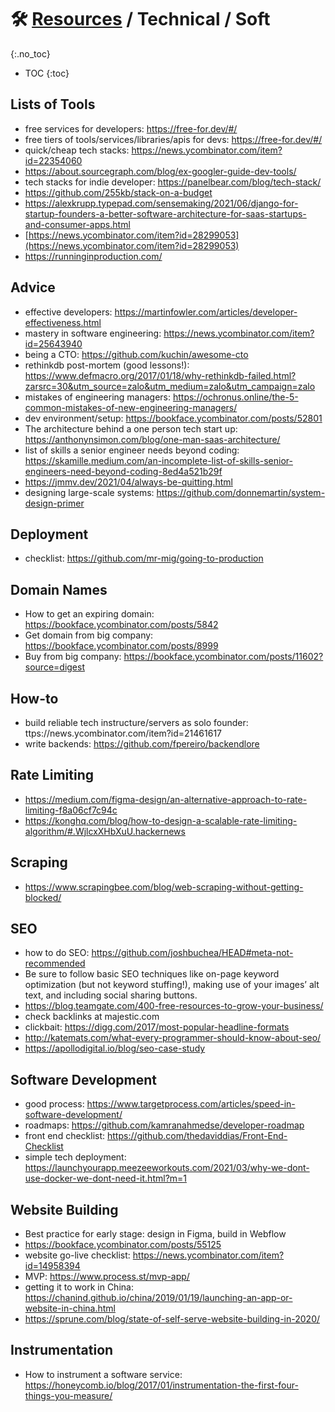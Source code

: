 
# 🛠 [Resources](/stack/) / Technical / Soft
{:.no_toc}

* TOC
{:toc}


## Lists of Tools
- free services for developers: https://free-for.dev/#/
- free tiers of tools/services/libraries/apis for devs: https://free-for.dev/#/
- quick/cheap tech stacks: https://news.ycombinator.com/item?id=22354060
- https://about.sourcegraph.com/blog/ex-googler-guide-dev-tools/
- tech stacks for indie developer: https://panelbear.com/blog/tech-stack/
- https://github.com/255kb/stack-on-a-budget
- https://alexkrupp.typepad.com/sensemaking/2021/06/django-for-startup-founders-a-better-software-architecture-for-saas-startups-and-consumer-apps.html
- [https://news.ycombinator.com/item?id=28299053](https://news.ycombinator.com/item?id=28299053)
- https://runninginproduction.com/

## Advice
- effective developers: https://martinfowler.com/articles/developer-effectiveness.html
- mastery in software engineering: https://news.ycombinator.com/item?id=25643940
- being a CTO: https://github.com/kuchin/awesome-cto
- rethinkdb post-mortem (good lessons!): https://www.defmacro.org/2017/01/18/why-rethinkdb-failed.html?zarsrc=30&utm_source=zalo&utm_medium=zalo&utm_campaign=zalo
- mistakes of engineering managers: https://ochronus.online/the-5-common-mistakes-of-new-engineering-managers/
- dev environment/setup: https://bookface.ycombinator.com/posts/52801
- The architecture behind a one person tech start up: https://anthonynsimon.com/blog/one-man-saas-architecture/
- list of skills a senior engineer needs beyond coding: https://skamille.medium.com/an-incomplete-list-of-skills-senior-engineers-need-beyond-coding-8ed4a521b29f
- https://jmmv.dev/2021/04/always-be-quitting.html
- designing large-scale systems: https://github.com/donnemartin/system-design-primer

## Deployment
- checklist: https://github.com/mr-mig/going-to-production

## Domain Names
- How to get an expiring domain: https://bookface.ycombinator.com/posts/5842
- Get domain from big company: https://bookface.ycombinator.com/posts/8999
- Buy from big company: https://bookface.ycombinator.com/posts/11602?source=digest

## How-to
- build reliable tech instructure/servers as solo founder: ttps://news.ycombinator.com/item?id=21461617
- write backends: https://github.com/fpereiro/backendlore

## Rate Limiting
- https://medium.com/figma-design/an-alternative-approach-to-rate-limiting-f8a06cf7c94c
- https://konghq.com/blog/how-to-design-a-scalable-rate-limiting-algorithm/#.WjlcxXHbXuU.hackernews

## Scraping
- https://www.scrapingbee.com/blog/web-scraping-without-getting-blocked/

## SEO
- how to do SEO: https://github.com/joshbuchea/HEAD#meta-not-recommended
- Be sure to follow basic SEO techniques like on-page keyword optimization (but not keyword stuffing!), making use of your images’ alt text, and including social sharing buttons.
- https://blog.teamgate.com/400-free-resources-to-grow-your-business/
- check backlinks at majestic.com
- clickbait: https://digg.com/2017/most-popular-headline-formats
- http://katemats.com/what-every-programmer-should-know-about-seo/
- https://apollodigital.io/blog/seo-case-study

## Software Development
- good process: https://www.targetprocess.com/articles/speed-in-software-development/
- roadmaps: https://github.com/kamranahmedse/developer-roadmap
- front end checklist: https://github.com/thedaviddias/Front-End-Checklist
- simple tech deployment: https://launchyourapp.meezeeworkouts.com/2021/03/why-we-dont-use-docker-we-dont-need-it.html?m=1

## Website Building
- Best practice for early stage: design in Figma, build in Webflow
- https://bookface.ycombinator.com/posts/55125	
- website go-live checklist: https://news.ycombinator.com/item?id=14958394
- MVP: https://www.process.st/mvp-app/
- getting it to work in China: https://chanind.github.io/china/2019/01/19/launching-an-app-or-website-in-china.html
- https://sprune.com/blog/state-of-self-serve-website-building-in-2020/

## Instrumentation
- How to instrument a software service: https://honeycomb.io/blog/2017/01/instrumentation-the-first-four-things-you-measure/
